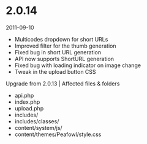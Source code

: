 # 2.0.14

2011-09-10

- Multicodes dropdown for short URLs
- Improved filter for the thumb generation
- Fixed bug in short URL generation
- API now supports ShortURL generation
- Fixed bug with loading indicator on image change
- Tweak in the upload button CSS

Upgrade from 2.0.13 | Affected files & folders

- api.php
- index.php
- upload.php
- includes/
- includes/classes/
- content/system/js/
- content/themes/Peafowl/style.css
